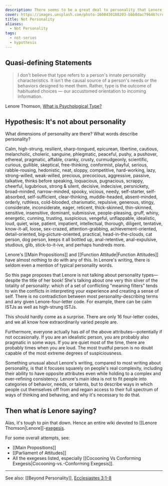 ```yaml
---
description: There seems to be a great deal to personality that Lenore Thomson doesn't talk about.
cover: https://images.unsplash.com/photo-1600430188203-bbb8dac79646?crop=entropy&cs=srgb&fm=jpg&ixid=M3wxOTcwMjR8MHwxfHNlYXJjaHw5fHx0YXJvdHxlbnwwfHx8fDE3NDIzNDc4NjR8MA&ixlib=rb-4.0.3&q=85
title: Not Personality
aliases:
  - Not Personality
tags:
  - not-series
  - hypothesis
---
```


## Quasi-defining Statements

> I don't believe that type refers to a person's innate personality characteristics. It isn't the causal source of a person's needs or the behaviors designed to meet them.
> Rather, type is the outcome of habituated choices — our accustomed orientation to incoming information.

Lenore Thomson, [What is Psychological Type?](https://www.personalitypathways.com/thomson/index.html)

## Hypothesis: It's not about personality

What dimensions of personality are there? What words describe personality?

Calm, high-strung, resilient, sharp-tongued, epicurean, libertine, cautious, melancholic, choleric, sanguine, phlegmatic, peaceful, pushy, a pushover, ethereal, pragmatic, affable, cranky, crusty, curmudgeonly, scientific, curious, gullible, skeptical, free-thinking, conformist, playful, serious, rabble-rousing, hedonistic, neat, sloppy, competitive, hard-working, lazy, strong-willed, weak-willed, precious, precocious, aggressive, passive, talkative, thinks before speaking, loquacious, pugnacious, scrappy, cheerful, lugubrious, strong & silent, decisive, indecisive, persnickety, broad-minded, narrow-minded, spooky, vicious, needy, self-starter, self-absorbed, self-sufficient, clear-thinking, muddle-headed, absent-minded, orderly, ruthless, cold-blooded, charismatic, repulsive, generous, stingy, considerate, inconsiderate, eager, reticent, thick-skinned, thin-skinned, sensitive, insensitive, dominant, submissive, people-pleasing, gruff, whiny, energetic, cunning, trusting, suspicious, vengeful, unflappable, idealistic, loud, quiet, wise, patient, impatient, intellectual, thorough, diligent, tentative, know-it-all, loose, sex-crazed, attention-grabbing, achievement-oriented, detail-oriented, big-picture-oriented, practical, head-in-the-clouds, cat person, dog person, keeps it all bottled up, anal-retentive, anal-expulsive, studious, glib, stick-to-it-ive, and perhaps hundreds more.

Lenore's [[Main Propositions]] and [[Function Attitude|Function Attitudes]] have almost nothing to do with any of this. In Lenore's writing, there is seldom even a mention of typical personality words.

So this page proposes that Lenore is not talking about personality types—despite the title of her book! She's talking about one very thin sliver of the totality of personality: which of a set of conflicting "meaning filters" tends to win the conflicts in interpreting your experience and creating a sense of self. There is no contradiction between most personality-describing terms and any given Lenore-four-letter code. For example, there can be calm ISTJs as well as high-strung ISTJs.

This should hardly come as a surprise. There are only 16 four-letter codes, and we all know how extraordinarily varied people are.

Furthermore, everyone actually has _all_ of the above attributes—potentially if not occasionally. If you are an idealistic person, you are probably also pragmatic in some ways. If you are quiet most of the time, there are probably times when you are loud. The most trustful person is no doubt capable of the most extreme degrees of suspiciousness.

Something unusual about Lenore's writing, compared to most writing about personality, is that it focuses squarely on people's real complexity, including their ability to have opposite attributes even while holding to a complex and ever-refining consistency. Lenore's main idea is not to fit people into categories of behavior, needs, or talents, but to describe ways in which people cut themselves off from and regain access to their full spectrum of ways of thinking and behaving, and why it's necessary to do that.

## Then what _is_ Lenore saying?

Alas, it's tough to pin that down. Hence an entire wiki devoted to [[Lenore Thomson|Lenore]]-[exegesis](../../fundamentals/exegesis).

For some overall attempts, see:

- [[Main Propositions]]
- [[Parliament of Attitudes]]
- All the exegeses listed, especially [[Cocooning Vs Conforming Exegesis|Cocooning-vs.-Conforming Exegesis]].

---

See also: [[Beyond Personality]], [Ecclesiastes 3:1-8](https://www.biblegateway.com/passage/?search=Ecclesiastes%203%3A1-8&version=NIV)
